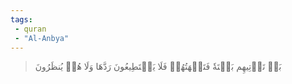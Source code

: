 ```yaml
---
tags: 
 - quran 
 - "Al-Anbya"
---
```


> بَلۡ تَأۡتِيهِم بَغۡتَةٗ فَتَبۡهَتُهُمۡ فَلَا يَسۡتَطِيعُونَ رَدَّهَا وَلَا هُمۡ يُنظَرُونَ
